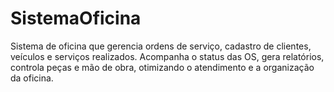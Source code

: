 # SistemaOficina
 Sistema de oficina que gerencia ordens de serviço, cadastro de clientes, veículos e serviços realizados. Acompanha o status das OS, gera relatórios, controla peças e mão de obra, otimizando o atendimento e a organização da oficina.
